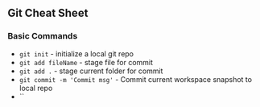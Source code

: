 ## Git Cheat Sheet

### Basic Commands
* `git init` - initialize a local git repo
* `git add fileName` - stage file for commit
* `git add .` - stage current folder for commit
* `git commit -m 'Commit msg'` - Commit current workspace snapshot to local repo
* ``
